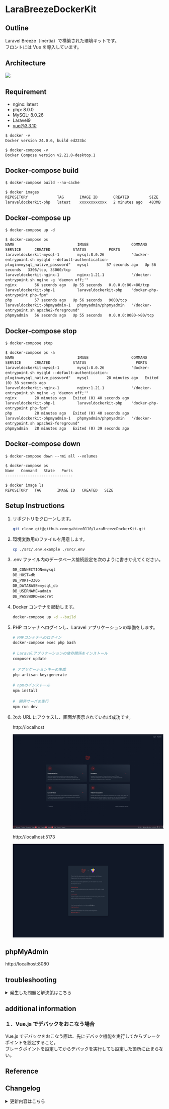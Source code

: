 # LaraBreezeDockerKit

## Outline

Laravel Breeze（Inertia）で構築された環境キットです。<br>
フロントには Vue を導入しています。

## Architecture

![](./img/architecture.drawio.svg)

## Requirement

-   nginx: latest
-   php: 8.0.0
-   MySQL: 8.0.26
-   Laravel9
-   vue@3.3.10

```shell
$ docker -v
Docker version 24.0.6, build ed223bc
```

```shell
$ docker-compose -v
Docker Compose version v2.21.0-desktop.1
```

## Docker-compose build

```shell
$ docker-compose build --no-cache
```

```shell
$ docker images
REPOSITORY             TAG       IMAGE ID       CREATED         SIZE
laraveldockerkit-php   latest    xxxxxxxxxxxx   2 minutes ago   483MB
```

## Docker-compose up

```shell
$ docker-compose up -d
```

```shell
$ docker-compose ps
NAME                            IMAGE                   COMMAND                                                                               SERVICE      CREATED          STATUS          PORTS
laraveldockerkit-mysql-1        mysql:8.0.26            "docker-entrypoint.sh mysqld --default-authentication-plugin=mysql_native_password"   mysql        57 seconds ago   Up 56 seconds   3306/tcp, 33060/tcp
laraveldockerkit-nginx-1        nginx:1.21.1            "/docker-entrypoint.sh nginx -g 'daemon off;'"                                        nginx        56 seconds ago   Up 55 seconds   0.0.0.0:80->80/tcp
laraveldockerkit-php-1          laraveldockerkit-php    "docker-php-entrypoint php-fpm"                                                       php          57 seconds ago   Up 56 seconds   9000/tcp
laraveldockerkit-phpmyadmin-1   phpmyadmin/phpmyadmin   "/docker-entrypoint.sh apache2-foreground"                                            phpmyadmin   56 seconds ago   Up 55 seconds   0.0.0.0:8080->80/tcp
```

## Docker-compose stop

```shell
$ docker-compose stop
```

```shell
$ docker-compose ps -a
NAME                            IMAGE                   COMMAND                                                                               SERVICE      CREATED          STATUS                      PORTS
laraveldockerkit-mysql-1        mysql:8.0.26            "docker-entrypoint.sh mysqld --default-authentication-plugin=mysql_native_password"   mysql        28 minutes ago   Exited (0) 38 seconds ago
laraveldockerkit-nginx-1        nginx:1.21.1            "/docker-entrypoint.sh nginx -g 'daemon off;'"                                        nginx        28 minutes ago   Exited (0) 40 seconds ago
laraveldockerkit-php-1          laraveldockerkit-php    "docker-php-entrypoint php-fpm"                                                       php          28 minutes ago   Exited (0) 40 seconds ago
laraveldockerkit-phpmyadmin-1   phpmyadmin/phpmyadmin   "/docker-entrypoint.sh apache2-foreground"                                            phpmyadmin   28 minutes ago   Exited (0) 39 seconds ago
```

## Docker-compose down

```
$ docker-compose down --rmi all --volumes
```

```
$ docker-compose ps
Name   Command   State   Ports
------------------------------
```

```
$ docker image ls
REPOSITORY   TAG       IMAGE ID   CREATED   SIZE
```

## Setup Instructions

1.  リポジトリをクローンします。

    ```bash
    git clone git@github.com:yahiro0110/LaraBreezeDockerKit.git
    ```

2.  環境変数用のファイルを用意します。

    ```bash
    cp ./src/.env.example ./src/.env
    ```

3.  .env ファイル内のデータベース接続設定を次のように書きかえてください。

    ```markdown
    DB_CONNECTION=mysql
    DB_HOST=db
    DB_PORT=3306
    DB_DATABASE=mysql_db
    DB_USERNAME=admin
    DB_PASSWORD=secret
    ```

4.  Docker コンテナを起動します。

    ```bash
    docker-compose up -d --build
    ```

5.  PHP コンテナへログインし、Laravel アプリケーションの準備をします。

    ```bash
    # PHPコンテナへのログイン
    docker-compose exec php bash

    # Laravelアプリケーションの依存関係をインストール
    composer update

    # アプリケーションキーの生成
    php artisan key:generate

    # npmのインストール
    npm install

    #　開発サーバの実行
    npm run dev
    ```

6.  次の URL にアクセスし、画面が表示されていれば成功です。

    http://localhost

    ![](./img/localhost.png)

    http://localhost:5173

    ![](./img/localhost5173.png)

## phpMyAdmin

http://localhost:8080

## troubleshooting

<details>
<summary>発生した問題と解決策はこちら</summary>

### php artisan key:generate を実行したときにエラーが発生した

-   [発生した事象の詳細](https://chat.openai.com/share/38def75e-481f-4f04-9983-f5acce22323a)

</details>

## additional information

### １．Vue.js でデバックをおこなう場合

Vue.js でデバックをおこなう際は、先にデバック機能を実行してからブレークポイントを設定すること。<br>
ブレークポイントを設定してからデバックを実行しても設定した箇所に止まらない。

## Reference

## Changelog

<details>
<summary>更新内容はこちら</summary>

### 1.0.0 （2023/09/25）

-   初回登録

</details>
